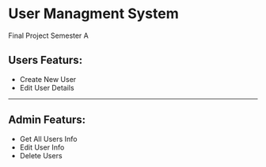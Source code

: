 # User Managment System
Final Project Semester A

<h2> Users Featurs: </h2>
<ul>
<li>Create New User</li>
<li>Edit User Details</li>
</ul>
<hr>
<h2> Admin Featurs: </h2>
<ul>
<li>Get All Users Info</li>
<li>Edit User Info</li>
<li>Delete Users</li>
</ul>






